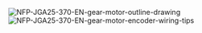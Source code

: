 ![NFP-JGA25-370-EN-gear-motor-outline-drawing](https://github.com/user-attachments/assets/41facc76-f4d9-401d-a34a-1862c76a219c)
![NFP-JGA25-370-EN-gear-motor-encoder-wiring-tips](https://github.com/user-attachments/assets/e3e19a8c-ff66-4112-989b-41644e186799)
